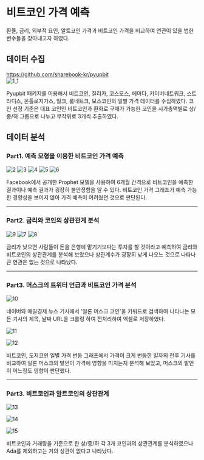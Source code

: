 # 비트코인 가격 예측

환율, 금리, 외부적 요인, 알트코인 가격과 비트코인 가격을 비교하여 연관이 있을 법한 변수들을 찾아내고자 하였다. 


## 데이터 수집

https://github.com/sharebook-kr/pyupbit  
![1_1](https://user-images.githubusercontent.com/89456014/134462838-3186390a-799f-4b8a-ae1a-82e5f2939117.png)

Pyupbit 패키지를 이용해서 비트코인, 질리카, 코스모스, 에이다, 카이버네트워크, 스트라디스, 온톨로지가스, 밀크, 룸네트크, 모스코인의 일별 가격 데이터를 수집하였다. 코인 선정 기준은
대표 코인인 비트코인과 환화로 구매가 가능한 코인을 시가총액별로 상/중/하 그룹으로 나누고 무작위로 3개씩 추출하였다.

## 데이터 분석

### Part1. 예측 모형을 이용한 비트코인 가격 예측
![2](https://user-images.githubusercontent.com/89456014/134504112-8f3708b7-f3af-4b29-9d76-33af3dc81eff.png)
![3](https://user-images.githubusercontent.com/89456014/134504114-2c710911-b766-41b0-88f1-efe08e0ce0c8.png)
![4](https://user-images.githubusercontent.com/89456014/134504118-edadc0c1-2386-4cdd-a75e-e9a5b27281c1.png)
![5](https://user-images.githubusercontent.com/89456014/134504123-83bdaadd-a312-4eb9-ae84-851af8b980fb.png)
![6](https://user-images.githubusercontent.com/89456014/134504126-e8a04640-e0d9-4397-8df4-45e50c2ac7d6.png)

Facebook에서 공개한 Prophet 모델을 사용하여 6개월 간격으로 비트코인을 예측한 결과이나 예측 결과가 굉장히 불안정함을 알 수 있다.
비트코인 가격 그래프가 예측 가능한 경향성을 보이지 않아 가격 예측이 어려웠던 것으로 판단된다.
***
### Part2. 금리와 코인의 상관관계 분석
![9](https://user-images.githubusercontent.com/89456014/134508367-b81ccf6f-1478-4c5c-a3a7-10e7b7e1719f.png)
![7](https://user-images.githubusercontent.com/89456014/134507681-4033dcb1-bdd0-4ccf-94a8-51dbf6d82bec.png)
![8](https://user-images.githubusercontent.com/89456014/134507690-1e4697a2-2e83-4fb4-818a-6a54c2d77e81.png)

금리가 낮으면 사람들이 돈을 은행에 맡기기보다는 투자를 할 것이라고 예측하여 금리와 비트코인의 상관관계를 분석해 보았으나 상관계수가 굉장히 낮게 나오느 것으로 나타나 큰 연관은 없는 것으로 나타났다.
***

### Part3. 머스크의 트위터 언급과 비트코인 가격 분석
![10](https://user-images.githubusercontent.com/89456014/134553836-2747f5fa-65e5-4e8e-bdcd-79958d566d5e.png)   

네이버와 매일경제 뉴스 기사에서 '일론 머스크 코인'을 키워드로 검색하여 나타나는 모든 기사의 제목, 날짜 URL을 크롤링 하여 전처리하여 엑셀로 저장하였다.   

![11](https://user-images.githubusercontent.com/89456014/134554313-4fa01d35-5962-45fc-b731-b7c51535b2b9.PNG)   

![12](https://user-images.githubusercontent.com/89456014/134554320-ca3f5781-ae24-4b27-9d68-66ecc147e6e9.PNG)   

비트코인, 도지코인 일별 가격 변동 그래프에서 가격이 크게 변동한 일자의 전후 기사를 비교하여 일론 머스크의 발언이 가격에 영향을 미치는지 분석해 보았고, 머스크의 발언이 어느정도 영향이 판단했다.

***
### Part3. 비트코인과 알트코인의 상관관계

![13](https://user-images.githubusercontent.com/89456014/134560342-140ac740-6909-400a-9096-147792f287f5.PNG)   

![14](https://user-images.githubusercontent.com/89456014/134560348-c9fe3700-4f1b-4c31-8acf-4cae5466ad27.PNG)   

![15](https://user-images.githubusercontent.com/89456014/134560351-0d15d181-12aa-4f53-9492-937609fc6a17.PNG)   

비트코인과 거래량을 기준으로 한 상/중/하 각 3개 코인과의 상관관계를 분석하였으나 Ada를 제외하고는 거의 상관이 없다고 나타났다.

